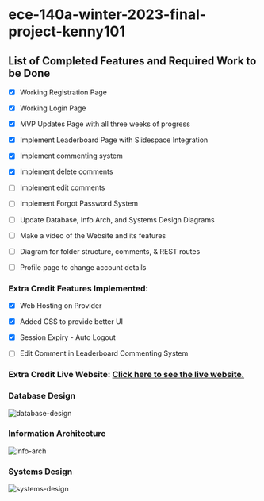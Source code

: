 # ece-140a-winter-2023-final-project-kenny101

## List of Completed Features and Required Work to be Done
- [x] Working Registration Page
- [x] Working Login Page
- [x] MVP Updates Page with all three weeks of progress
- [X] Implement Leaderboard Page with Slidespace Integration
- [X] Implement commenting system
- [x] Implement delete comments
- [ ] Implement edit comments
- [ ] Implement Forgot Password System
- [ ] Update Database, Info Arch, and Systems Design Diagrams
- [ ] Make a video of the Website and its features
- [ ] Diagram for folder structure, comments, & REST routes
- [ ] Profile page to change account details


### Extra Credit Features Implemented:
- [x] Web Hosting on Provider
- [x] Added CSS to provide better UI 
- [x] Session Expiry - Auto Logout
- [ ] Edit Comment in Leaderboard Commenting System


### Extra Credit Live Website: [Click here to see the live website.](https://0855-2603-8001-8e00-5e00-1d2e-19a6-9c85-8ddb.ngrok.io/)

### Database Design
![database-design](https://user-images.githubusercontent.com/53395124/224523478-16abedd3-eb6e-4669-a388-30b76111f540.png)

### Information Architecture
![info-arch](https://user-images.githubusercontent.com/53395124/224523480-bb9491bd-2e0a-4164-9dec-d678f5b645f1.png)

### Systems Design
![systems-design](https://user-images.githubusercontent.com/53395124/224523483-4bb68720-3cc6-467b-b47a-e8155cd471a6.png)